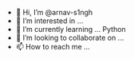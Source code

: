 - 👋 Hi, I’m @arnav-s1ngh
- 👀 I’m interested in ...
- 🌱 I’m currently learning ... Python
- 💞️ I’m looking to collaborate on ...
- 📫 How to reach me ... 

<!---
arnav-s1ngh/arnav-s1ngh is a ✨ special ✨ repository because its `README.md` (this file) appears on your GitHub profile.
You can click the Preview link to take a look at your changes.
--->
